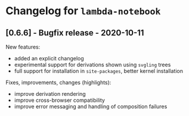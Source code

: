 # Changelog for `lambda-notebook`

## [0.6.6] - Bugfix release - 2020-10-11

New features:
 - added an explicit changelog
 - experimental support for derivations shown using `svgling` trees
 - full support for installation in `site-packages`, better kernel installation

Fixes, improvements, changes (highlights):
 - improve derivation rendering
 - improve cross-browser compatibility
 - improve error messaging and handling of composition failures
